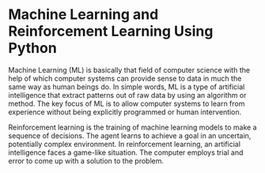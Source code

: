 # Machine Learning and Reinforcement Learning Using Python
Machine Learning (ML) is basically that field of computer science with the help of which computer systems can provide sense to data in much the same way as human beings do. In simple words, ML is a type of artificial intelligence that extract patterns out of raw data by using an algorithm or method. The key focus of ML is to allow computer systems to learn from experience without being explicitly programmed or human intervention.

Reinforcement learning is the training of machine learning models to make a sequence of decisions. The agent learns to achieve a goal in an uncertain, potentially complex environment. In reinforcement learning, an artificial intelligence faces a game-like situation. The computer employs trial and error to come up with a solution to the problem.
